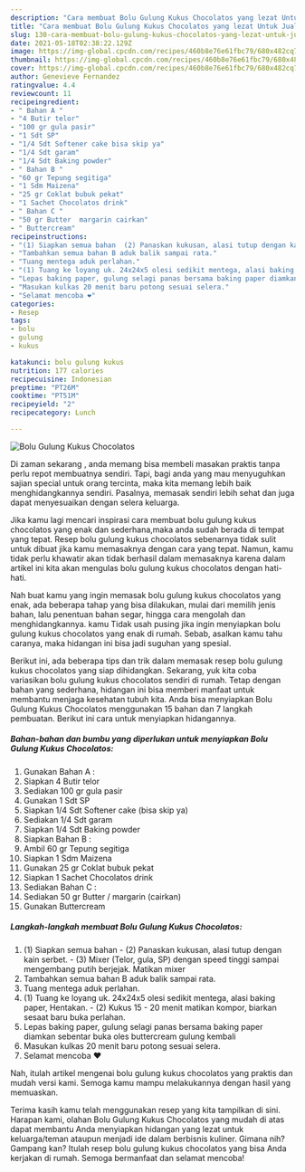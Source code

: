 ```yaml
---
description: "Cara membuat Bolu Gulung Kukus Chocolatos yang lezat Untuk Jualan"
title: "Cara membuat Bolu Gulung Kukus Chocolatos yang lezat Untuk Jualan"
slug: 130-cara-membuat-bolu-gulung-kukus-chocolatos-yang-lezat-untuk-jualan
date: 2021-05-18T02:38:22.129Z
image: https://img-global.cpcdn.com/recipes/460b8e76e61fbc79/680x482cq70/bolu-gulung-kukus-chocolatos-foto-resep-utama.jpg
thumbnail: https://img-global.cpcdn.com/recipes/460b8e76e61fbc79/680x482cq70/bolu-gulung-kukus-chocolatos-foto-resep-utama.jpg
cover: https://img-global.cpcdn.com/recipes/460b8e76e61fbc79/680x482cq70/bolu-gulung-kukus-chocolatos-foto-resep-utama.jpg
author: Genevieve Fernandez
ratingvalue: 4.4
reviewcount: 11
recipeingredient:
- " Bahan A "
- "4 Butir telor"
- "100 gr gula pasir"
- "1 Sdt SP"
- "1/4 Sdt Softener cake bisa skip ya"
- "1/4 Sdt garam"
- "1/4 Sdt Baking powder"
- " Bahan B "
- "60 gr Tepung segitiga"
- "1 Sdm Maizena"
- "25 gr Coklat bubuk pekat"
- "1 Sachet Chocolatos drink"
- " Bahan C "
- "50 gr Butter  margarin cairkan"
- " Buttercream"
recipeinstructions:
- "(1) Siapkan semua bahan  (2) Panaskan kukusan, alasi tutup dengan kain serbet. (3) Mixer (Telor, gula, SP) dengan speed tinggi sampai mengembang putih berjejak. Matikan mixer"
- "Tambahkan semua bahan B aduk balik sampai rata."
- "Tuang mentega aduk perlahan."
- "(1) Tuang ke loyang uk. 24x24x5 olesi sedikit mentega, alasi baking paper, Hentakan. (2) Kukus 15 - 20 menit matikan kompor, biarkan sesaat baru buka perlahan."
- "Lepas baking paper, gulung selagi panas bersama baking paper diamkan sebentar buka oles buttercream gulung kembali"
- "Masukan kulkas 20 menit baru potong sesuai selera."
- "Selamat mencoba ❤"
categories:
- Resep
tags:
- bolu
- gulung
- kukus

katakunci: bolu gulung kukus 
nutrition: 177 calories
recipecuisine: Indonesian
preptime: "PT26M"
cooktime: "PT51M"
recipeyield: "2"
recipecategory: Lunch

---
```



![Bolu Gulung Kukus Chocolatos](https://img-global.cpcdn.com/recipes/460b8e76e61fbc79/680x482cq70/bolu-gulung-kukus-chocolatos-foto-resep-utama.jpg)

Di zaman  sekarang , anda memang bisa membeli masakan praktis tanpa perlu repot membuatnya sendiri. Tapi, bagi anda yang mau menyuguhkan sajian special untuk orang tercinta, maka kita memang lebih baik menghidangkannya sendiri. Pasalnya, memasak sendiri lebih sehat dan juga dapat menyesuaikan dengan selera keluarga.

Jika kamu lagi mencari inspirasi cara membuat bolu gulung kukus chocolatos yang enak dan sederhana,maka anda sudah berada di tempat yang tepat. Resep bolu gulung kukus chocolatos  sebenarnya tidak sulit untuk dibuat jika kamu memasaknya dengan cara yang tepat. Namun, kamu tidak perlu khawatir akan tidak berhasil dalam memasaknya 
karena dalam artikel ini kita akan mengulas bolu gulung kukus chocolatos dengan hati-hati.  



Nah buat kamu yang ingin memasak bolu gulung kukus chocolatos yang enak, ada beberapa tahap yang bisa dilakukan, mulai dari memilih jenis bahan, lalu penentuan bahan segar, hingga cara mengolah dan menghidangkannya. kamu Tidak usah pusing jika ingin menyiapkan bolu gulung kukus chocolatos yang enak di rumah. Sebab, asalkan kamu  tahu caranya, maka hidangan ini bisa jadi suguhan yang spesial.

Berikut ini, ada beberapa tips dan trik dalam memasak resep bolu gulung kukus chocolatos yang siap dihidangkan. Sekarang, yuk kita coba variasikan bolu gulung kukus chocolatos sendiri di rumah. Tetap dengan bahan yang sederhana, hidangan ini bisa memberi manfaat untuk membantu menjaga kesehatan tubuh kita. Anda bisa menyiapkan Bolu Gulung Kukus Chocolatos menggunakan 15 bahan dan 7 langkah pembuatan. Berikut ini cara untuk menyiapkan hidangannya.

<!--inarticleads1-->

##### Bahan-bahan dan bumbu yang diperlukan untuk menyiapkan Bolu Gulung Kukus Chocolatos:

1. Gunakan  Bahan A :
1. Siapkan 4 Butir telor
1. Sediakan 100 gr gula pasir
1. Gunakan 1 Sdt SP
1. Siapkan 1/4 Sdt Softener cake (bisa skip ya)
1. Sediakan 1/4 Sdt garam
1. Siapkan 1/4 Sdt Baking powder
1. Siapkan  Bahan B :
1. Ambil 60 gr Tepung segitiga
1. Siapkan 1 Sdm Maizena
1. Gunakan 25 gr Coklat bubuk pekat
1. Siapkan 1 Sachet Chocolatos drink
1. Sediakan  Bahan C :
1. Sediakan 50 gr Butter / margarin (cairkan)
1. Gunakan  Buttercream




<!--inarticleads2-->

##### Langkah-langkah membuat Bolu Gulung Kukus Chocolatos:

1. (1) Siapkan semua bahan  - (2) Panaskan kukusan, alasi tutup dengan kain serbet. - (3) Mixer (Telor, gula, SP) dengan speed tinggi sampai mengembang putih berjejak. Matikan mixer
1. Tambahkan semua bahan B aduk balik sampai rata.
1. Tuang mentega aduk perlahan.
1. (1) Tuang ke loyang uk. 24x24x5 olesi sedikit mentega, alasi baking paper, Hentakan. - (2) Kukus 15 - 20 menit matikan kompor, biarkan sesaat baru buka perlahan.
1. Lepas baking paper, gulung selagi panas bersama baking paper diamkan sebentar buka oles buttercream gulung kembali
1. Masukan kulkas 20 menit baru potong sesuai selera.
1. Selamat mencoba ❤




Nah, itulah artikel mengenai  bolu gulung kukus chocolatos  yang praktis dan mudah versi kami. Semoga kamu mampu melakukannya dengan hasil yang memuaskan. 

Terima kasih kamu telah menggunakan resep yang kita tampilkan di sini. Harapan kami, olahan  Bolu Gulung Kukus Chocolatos yang mudah di atas dapat membantu Anda menyiapkan hidangan yang lezat untuk keluarga/teman ataupun menjadi ide dalam berbisnis kuliner. Gimana nih? Gampang kan? Itulah resep bolu gulung kukus chocolatos yang bisa Anda kerjakan di rumah. Semoga bermanfaat dan selamat mencoba!

